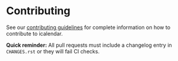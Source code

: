 # Contributing

See our [contributing guidelines](https://icalendar.readthedocs.io/en/latest/contributing.html) 
for complete information on how to contribute to icalendar.

**Quick reminder:** All pull requests must include a changelog entry in 
`CHANGES.rst` or they will fail CI checks.